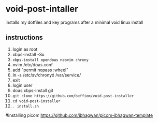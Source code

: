 # void-post-intaller
installs my dotfiles and key programs after a minimal void linux install

## instructions
1. login as root
2. xbps-install -Su
3. `xbps-install opendoas neovim chrony`
4. nvim /etc/doas.conf
5. add "permit nopass :wheel"
6. ln -s /etc/sv/chronyd /var/service/
7. exit
8. login user
9. doas xbps-install git
10. `git clone https://github.com/beffiom/void-post-installer`
11. `cd void-post-installer`
12. `. install.sh`

#installing picom
https://github.com/ibhagwan/picom-ibhagwan-template
